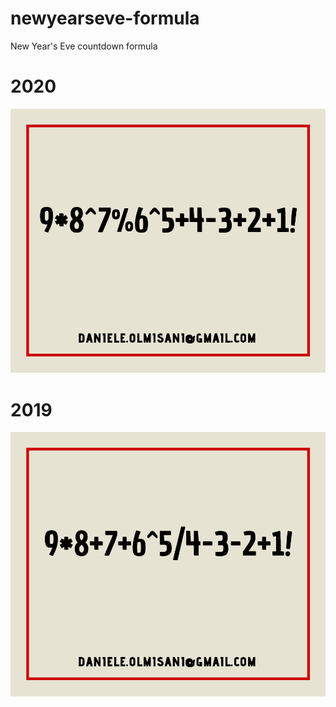 # newyearseve-formula
New Year's Eve countdown formula

# 2020

![2020](2020.png)

# 2019

![2019](2019.png)

